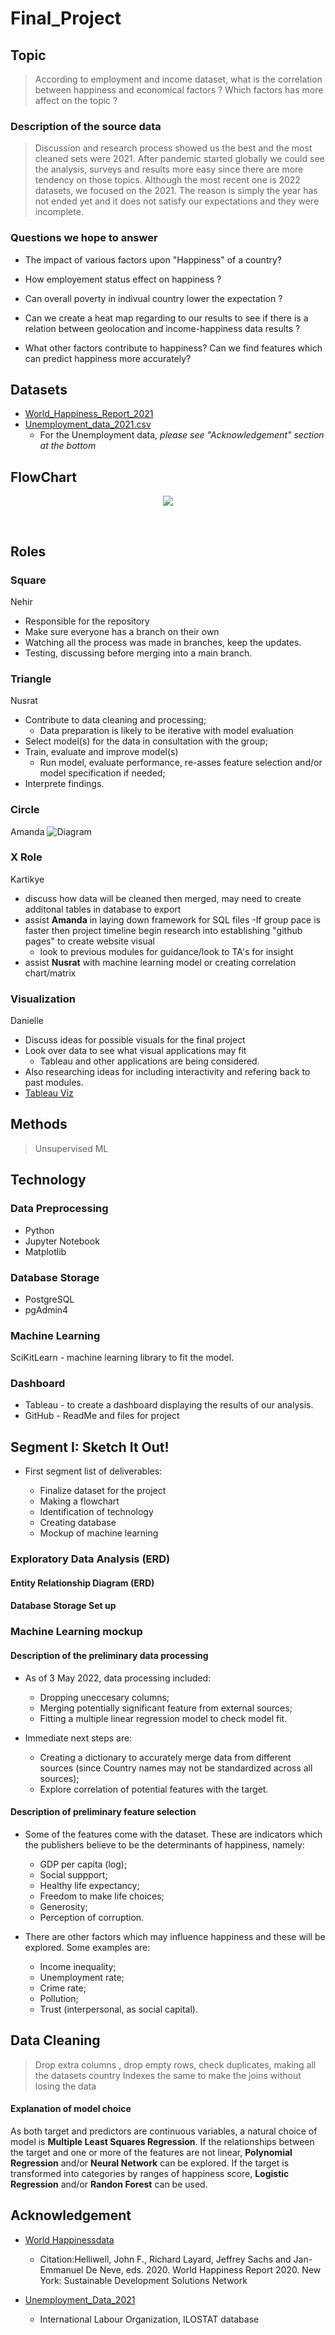 # Final_Project
## Topic
> According to employment and income dataset, what is the correlation between happiness and economical factors ? Which factors has more affect on the topic ?
    
### Description of the source data
> Discussion and research process showed us the best and the most cleaned sets were 2021. After pandemic started globally we could see the analysis, surveys and results more easy since there are more tendency on those topics. Although the most recent one is 2022 datasets, we focused on the 2021. The reason is simply the year has not ended yet and it does not satisfy our expectations and they were incomplete.
    

### Questions we hope to answer
* The impact of various factors upon "Happiness" of a country?
* How employement status effect on happiness ?
* Can overall poverty in indivual country lower the expectation ? 
* Can we create a heat map regarding to our results to see if there is a relation between geolocation and income-happiness data results ?

* What other factors contribute to happiness? Can we find features which can predict happiness more accurately?
    

## Datasets
- [World_Happiness_Report_2021](https://www.kaggle.com/datasets/mathurinache/world-happiness-report?select=2021.csv)
- [Unemployment_data_2021.csv](https://github.com/yaparnehir/Final_Project/blob/a81f6fd344fe9690ee0cd27da7d06214f74a68a6/Resources/Unemployment_data_2021.csv)
    - For the Unemployment data, <em> please see "Acknowledgement" section at the bottom </em>

## FlowChart
<p align="center">
    <img src="https://github.com/yaparnehir/Final_Project/blob/62e8faf94e11c4c89158f7a7c343b713442d8ebd/Images/Final_Project%20Flowchart.png"> 
</p>  
<br>  

## Roles
### Square
Nehir
- Responsible for the repository
- Make sure everyone has a branch on their own
- Watching all the process was made in branches, keep the updates.
- Testing, discussing before merging into a main branch.

### Triangle
Nusrat
- Contribute to data cleaning and processing;
    - Data preparation is likely to be iterative with model evaluation
- Select model(s) for the data in consultation with the group;
- Train, evaluate and improve model(s)
    - Run model, evaluate performance, re-asses feature selection and/or model specification if needed;
- Interprete findings.
    
### Circle
Amanda
![Diagram](/Dataset%20diagram.PNG)
    
### X Role
Kartikye
- discuss how data will be cleaned then merged, may need to create additonal tables in database to export
- assist <b>Amanda</b> in laying down framework for SQL files
-If group pace is faster then project timeline begin research into establishing "github pages" to create website visual
    - look to previous modules for guidance/look to TA's for insight
- assist <b>Nusrat</b> with machine learning model or creating correlation chart/matrix

### Visualization
Danielle 
- Discuss ideas for possible visuals for the final project
- Look over data to see what visual applications may fit
   - Tableau and other applications are being considered.
- Also researching ideas for including interactivity and refering back to past modules.
- [Tableau Viz](https://public.tableau.com/views/Top20Bottom20Happy/Story1?:language=en-US&:display_count=n&:origin=viz_share_link)
## Methods 
> Unsupervised ML 
## Technology

### Data Preprocessing

- Python
- Jupyter Notebook
- Matplotlib

### Database Storage

- PostgreSQL
- pgAdmin4

### Machine Learning

SciKitLearn - machine learning library to fit the model.

### Dashboard

- Tableau - to create a dashboard displaying the results of our analysis.
- GitHub - ReadMe and files for project

## Segment I: Sketch It Out!

- First segment list of deliverables:

    - Finalize dataset for the project
    - Making a flowchart
    - Identification of technology
    - Creating database
    - Mockup of machine learning
 
### Exploratory Data Analysis (ERD)

#### Entity Relationship Diagram (ERD)

#### Database Storage Set up
    
### Machine Learning mockup
    
#### Description of the preliminary data processing
    
- As of 3 May 2022, data processing included:
    - Dropping uneccesary columns;
    - Merging potentially significant feature from external sources;
    - Fitting a multiple linear regression model to check model fit.
    
- Immediate next steps are:
    - Creating a dictionary to accurately merge data from different sources (since Country names may not be standardized across all sources);
    - Explore correlation of potential features with the target.

#### Description of preliminary feature selection
    
- Some of the features come with the dataset. These are indicators which the publishers believe to be the determinants of happiness, namely:
    - GDP per capita (log);
    - Social suppport;
    - Healthy life expectancy;
    - Freedom to make life choices;
    - Generosity;
    - Perception of corruption.


- There are other factors which may influence happiness and these will be explored. Some examples are:
    - Income inequality;
    - Unemployment rate;
    - Crime rate;
    - Pollution;
    - Trust (interpersonal, as social capital).


## Data Cleaning
> Drop extra columns , drop empty rows, check duplicates, making all the datasets country Indexes the same to make the joins without losing the data 

#### Explanation of model choice   
As both target and predictors are continuous variables, a natural choice of model is **Multiple Least Squares Regression**. If the relationships between the target and one or more of the features are not linear, **Polynomial Regression** and/or **Neural Network** can be explored. If the target is transformed into categories by ranges of happiness score, **Logistic Regression** and/or **Randon Forest** can be used.

## Acknowledgement
- [World Happinessdata](https://worldhappiness.report/ed/2021/)
    - Citation:Helliwell, John F., Richard Layard, Jeffrey Sachs and Jan-Emmanuel De Neve, eds. 2020. World Happiness Report 2020. New York: Sustainable Development Solutions Network
- [Unemployment_Data_2021](https://data.worldbank.org/indicator/sl.uem.totl.zs?end=2021&start=2000&view=map)

    - International Labour Organization, ILOSTAT database

